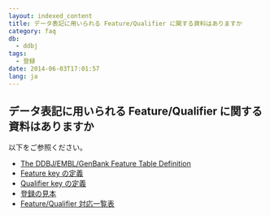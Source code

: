 ```yaml
---
layout: indexed_content
title: データ表記に用いられる Feature/Qualifier に関する資料はありますか
category: faq
db:
  - ddbj
tags: 
  - 登録
date: 2014-06-03T17:01:57
lang: ja
---
```


## データ表記に用いられる Feature/Qualifier に関する資料はありますか

<p>以下をご参照ください。</p>
<ul>
  <li><a href="/ddbj/feature-table-e.html">The DDBJ/EMBL/GenBank Feature Table Definition</a></li>
  <li><a href="/ddbj/features.html">Feature key の定義</a></li>
  <li><a href="/ddbj/qualifiers.html">Qualifier key の定義</a></li>
  <li><a href="/ddbj/example.html">登録の見本</a></li>
  <li><a href="/ddbj/features.html#usage">Feature/Qualifier 対応一覧表</a></li>
</ul>

